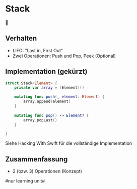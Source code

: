 # Stack
🥞

## Verhalten
- LIFO: "Last in, First Out"
- Zwei Operationen: Push und Pop, Peek (Optional)
		 
## Implementation (gekürzt)

```swift
struct Stack<Element> {
	private var array = [Element]()

	mutating func push(_ element: Element) {
	    array.append(element)
	}
	
	mutating func pop() -> Element? {
	    array.popLast()
	}

}
```

Siehe Hacking With Swift für die vollständige Implementation 

## Zusammenfassung
- 2 (bzw. 3) Operationen (Konzept)
		 


#nur learning unit#